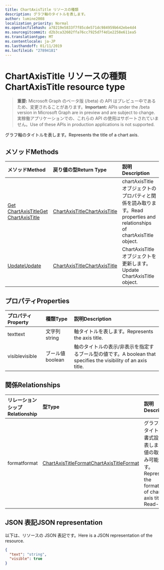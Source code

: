 ```yaml
---
title: ChartAxisTitle リソースの種類
description: グラフ軸のタイトルを表します。
author: lumine2008
localization_priority: Normal
ms.openlocfilehash: a78219e5833f7f85cde571dc984959b642ebe4d4
ms.sourcegitcommit: d2b3ca32602ffa76cc7925d7f4d1e2258e611ea5
ms.translationtype: MT
ms.contentlocale: ja-JP
ms.lasthandoff: 01/11/2019
ms.locfileid: "27894181"
---
```

# <a name="chartaxistitle-resource-type"></a><span data-ttu-id="d0dd0-103">ChartAxisTitle リソースの種類</span><span class="sxs-lookup"><span data-stu-id="d0dd0-103">ChartAxisTitle resource type</span></span>

> <span data-ttu-id="d0dd0-104">**重要:** Microsoft Graph のベータ版 (/beta) の API はプレビュー中であるため、変更されることがあります。</span><span class="sxs-lookup"><span data-stu-id="d0dd0-104">**Important:** APIs under the /beta version in Microsoft Graph are in preview and are subject to change.</span></span> <span data-ttu-id="d0dd0-105">実稼働アプリケーションでの、これらの API の使用はサポートされていません。</span><span class="sxs-lookup"><span data-stu-id="d0dd0-105">Use of these APIs in production applications is not supported.</span></span>

<span data-ttu-id="d0dd0-106">グラフ軸のタイトルを表します。</span><span class="sxs-lookup"><span data-stu-id="d0dd0-106">Represents the title of a chart axis.</span></span>


## <a name="methods"></a><span data-ttu-id="d0dd0-107">メソッド</span><span class="sxs-lookup"><span data-stu-id="d0dd0-107">Methods</span></span>

| <span data-ttu-id="d0dd0-108">メソッド</span><span class="sxs-lookup"><span data-stu-id="d0dd0-108">Method</span></span>           | <span data-ttu-id="d0dd0-109">戻り値の型</span><span class="sxs-lookup"><span data-stu-id="d0dd0-109">Return Type</span></span>    |<span data-ttu-id="d0dd0-110">説明</span><span class="sxs-lookup"><span data-stu-id="d0dd0-110">Description</span></span>|
|:---------------|:--------|:----------|
|[<span data-ttu-id="d0dd0-111">Get ChartAxisTitle</span><span class="sxs-lookup"><span data-stu-id="d0dd0-111">Get ChartAxisTitle</span></span>](../api/chartaxistitle-get.md) | [<span data-ttu-id="d0dd0-112">ChartAxisTitle</span><span class="sxs-lookup"><span data-stu-id="d0dd0-112">ChartAxisTitle</span></span>](chartaxistitle.md) |<span data-ttu-id="d0dd0-113">chartAxisTitle オブジェクトのプロパティと関係を読み取ります。</span><span class="sxs-lookup"><span data-stu-id="d0dd0-113">Read properties and relationships of chartAxisTitle object.</span></span>|
|[<span data-ttu-id="d0dd0-114">Update</span><span class="sxs-lookup"><span data-stu-id="d0dd0-114">Update</span></span>](../api/chartaxistitle-update.md) | [<span data-ttu-id="d0dd0-115">ChartAxisTitle</span><span class="sxs-lookup"><span data-stu-id="d0dd0-115">ChartAxisTitle</span></span>](chartaxistitle.md)    |<span data-ttu-id="d0dd0-116">ChartAxisTitle オブジェクトを更新します。</span><span class="sxs-lookup"><span data-stu-id="d0dd0-116">Update ChartAxisTitle object.</span></span> |

## <a name="properties"></a><span data-ttu-id="d0dd0-117">プロパティ</span><span class="sxs-lookup"><span data-stu-id="d0dd0-117">Properties</span></span>
| <span data-ttu-id="d0dd0-118">プロパティ</span><span class="sxs-lookup"><span data-stu-id="d0dd0-118">Property</span></span>     | <span data-ttu-id="d0dd0-119">種類</span><span class="sxs-lookup"><span data-stu-id="d0dd0-119">Type</span></span>   |<span data-ttu-id="d0dd0-120">説明</span><span class="sxs-lookup"><span data-stu-id="d0dd0-120">Description</span></span>|
|:---------------|:--------|:----------|
|<span data-ttu-id="d0dd0-121">text</span><span class="sxs-lookup"><span data-stu-id="d0dd0-121">text</span></span>|<span data-ttu-id="d0dd0-122">文字列</span><span class="sxs-lookup"><span data-stu-id="d0dd0-122">string</span></span>|<span data-ttu-id="d0dd0-123">軸タイトルを表します。</span><span class="sxs-lookup"><span data-stu-id="d0dd0-123">Represents the axis title.</span></span>|
|<span data-ttu-id="d0dd0-124">visible</span><span class="sxs-lookup"><span data-stu-id="d0dd0-124">visible</span></span>|<span data-ttu-id="d0dd0-125">ブール値</span><span class="sxs-lookup"><span data-stu-id="d0dd0-125">boolean</span></span>|<span data-ttu-id="d0dd0-126">軸のタイトルの表示/非表示を指定するブール型の値です。</span><span class="sxs-lookup"><span data-stu-id="d0dd0-126">A boolean that specifies the visibility of an axis title.</span></span>|

## <a name="relationships"></a><span data-ttu-id="d0dd0-127">関係</span><span class="sxs-lookup"><span data-stu-id="d0dd0-127">Relationships</span></span>
| <span data-ttu-id="d0dd0-128">リレーションシップ</span><span class="sxs-lookup"><span data-stu-id="d0dd0-128">Relationship</span></span> | <span data-ttu-id="d0dd0-129">型</span><span class="sxs-lookup"><span data-stu-id="d0dd0-129">Type</span></span>   |<span data-ttu-id="d0dd0-130">説明</span><span class="sxs-lookup"><span data-stu-id="d0dd0-130">Description</span></span>|
|:---------------|:--------|:----------|
|<span data-ttu-id="d0dd0-131">format</span><span class="sxs-lookup"><span data-stu-id="d0dd0-131">format</span></span>|[<span data-ttu-id="d0dd0-132">ChartAxisTitleFormat</span><span class="sxs-lookup"><span data-stu-id="d0dd0-132">ChartAxisTitleFormat</span></span>](chartaxistitleformat.md)|<span data-ttu-id="d0dd0-p102">グラフ軸のタイトルの書式設定を表します。値の取得のみ可能です。</span><span class="sxs-lookup"><span data-stu-id="d0dd0-p102">Represents the formatting of chart axis title. Read-only.</span></span>|

## <a name="json-representation"></a><span data-ttu-id="d0dd0-135">JSON 表記</span><span class="sxs-lookup"><span data-stu-id="d0dd0-135">JSON representation</span></span>

<span data-ttu-id="d0dd0-136">以下は、リソースの JSON 表記です。</span><span class="sxs-lookup"><span data-stu-id="d0dd0-136">Here is a JSON representation of the resource.</span></span>

<!-- {
  "blockType": "resource",
  "optionalProperties": [

  ],
  "@odata.type": "microsoft.graph.chartAxisTitle"
}-->

```json
{
  "text": "string",
  "visible": true
}

```

<!-- uuid: 8fcb5dbc-d5aa-4681-8e31-b001d5168d79
2015-10-25 14:57:30 UTC -->
<!-- {
  "type": "#page.annotation",
  "description": "ChartAxisTitle resource",
  "keywords": "",
  "section": "documentation",
  "tocPath": ""
}-->
